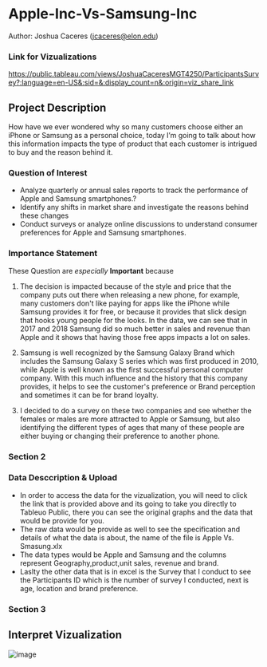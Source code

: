 # Apple-Inc-Vs-Samsung-Inc
Author: Joshua Caceres (jcaceres@elon.edu)

### Link for Vizualizations
https://public.tableau.com/views/JoshuaCaceresMGT4250/ParticipantsSurvey?:language=en-US&:sid=&:display_count=n&:origin=viz_share_link

## Project Description
How have we ever wondered why so many customers choose either an iPhone
or Samsung as a personal choice, today I’m going to talk about how this information
impacts the type of product that each customer is intrigued to buy and the reason
behind it.

### Question of Interest 
- Analyze quarterly or annual sales reports to track the performance of Apple and
Samsung smartphones.?
- Identify any shifts in market share and investigate the reasons behind these changes
-  Conduct surveys or analyze online discussions to understand consumer preferences for
Apple and Samsung smartphones.

### Importance Statement 
These Question are *especially* **Important** because 
1. The decision is impacted because of the style and price that the company puts out there when
releasing a new phone, for example, many customers don't like paying for apps like the iPhone
while Samsung provides it for free, or because it provides that slick design that hooks young
people for the looks. In the data, we can see that in 2017 and 2018 Samsung did so much
better in sales and revenue than Apple and it shows that having those free apps impacts a lot
on sales.

2. Samsung is well recognized by the Samsung Galaxy Brand which includes the Samsung
Galaxy S series which was first produced in 2010, while Apple is well known as the first
successful personal computer company. With this much influence and the history that this
company provides, it helps to see the customer's preference or Brand perception and
sometimes it can be for brand loyalty.

3. I decided to do a survey on these two companies and see whether the females or males are more attracted to
Apple or Samsung, but also identifying the different types of ages that many of these people are
either buying or changing their preference to another phone.

### Section 2
### Data Desccription & Upload 

- In order to access the data for the vizualization, you will need to click the link that is provided above and its going to take you directly to Tableuo Public, there you can see the original graphs and the data that would be provide for you.
- The raw data would be provide as well to see the specification and details of what the data is about, the name of the file is Apple Vs. Smasung.xlx
- The data types would be Apple and Samsung  and the columns represent Geography,product,unit sales, revenue and brand.
- Laslty the other data that is in excel is the Survey that I conduct to see the Participants ID which is the number of survey I conducted, next is age, location and brand preference.

### Section 3
## Interpret Vizualization 
![image](https://github.com/jcaceres21/Apple-Inc-Vs-Samsung-Inc/assets/168772954/5bdd9881-3c14-4fcf-95a2-f606489e80be)




